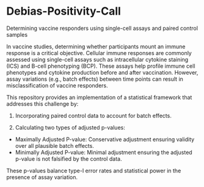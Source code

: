 # Debias-Positivity-Call
Determining vaccine responders using single-cell assays and paired control samples

In vaccine studies, determining whether participants mount an immune response is a critical objective. Cellular immune responses are commonly assessed using single-cell assays such as intracellular cytokine staining (ICS) and B-cell phenotyping (BCP). These assays help profile immune cell phenotypes and cytokine production before and after vaccination. However, assay variations (e.g., batch effects) between time points can result in misclassification of vaccine responders.

This repository provides an implementation of a statistical framework that addresses this challenge by:

1. Incorporating paired control data to account for batch effects.

2. Calculating two types of adjusted p-values:
  - Maximally Adjusted P-value: Conservative adjustment ensuring validity over all plausible batch effects.
  - Minimally Adjusted P-value: Minimal adjustment ensuring the adjusted p-value is not falsified by the control data.

These p-values balance type-I error rates and statistical power in the presence of assay variation.
